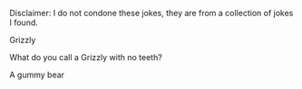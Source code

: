 Disclaimer: I do not condone these jokes, they are from a collection of jokes I found.

Grizzly

What do you call a Grizzly with no teeth?

A gummy bear

